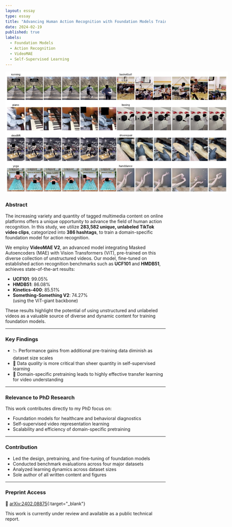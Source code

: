 ```yaml
---
layout: essay
type: essay
title: "Advancing Human Action Recognition with Foundation Models Trained on Unlabeled Public Videos"
date: 2024-02-19
published: true
labels:
  - Foundation Models
  - Action Recognition
  - VideoMAE
  - Self-Supervised Learning
---
```


<img src="/img/foundation-models/clipsamples.jpeg" alt="Example TikTok video clips used for pretraining" class="img-fluid rounded shadow my-3" style="max-width: 700px;">

### Abstract

The increasing variety and quantity of tagged multimedia content on online platforms offers a unique opportunity to advance the field of human action recognition. In this study, we utilize **283,582 unique, unlabeled TikTok video clips**, categorized into **386 hashtags**, to train a domain-specific foundation model for action recognition.

We employ **VideoMAE V2**, an advanced model integrating Masked Autoencoders (MAE) with Vision Transformers (ViT), pre-trained on this diverse collection of unstructured videos. Our model, fine-tuned on established action recognition benchmarks such as **UCF101** and **HMDB51**, achieves state-of-the-art results:

- **UCF101**: 99.05%  
- **HMDB51**: 86.08%  
- **Kinetics-400**: 85.51%  
- **Something-Something V2**: 74.27%  
(using the ViT-giant backbone)

These results highlight the potential of using unstructured and unlabeled videos as a valuable source of diverse and dynamic content for training foundation models.

---

### Key Findings

- 📉 Performance gains from additional pre-training data diminish as dataset size scales
- 🎯 Data *quality* is more critical than sheer quantity in self-supervised learning
- 🧠 Domain-specific pretraining leads to highly effective transfer learning for video understanding

---

### Relevance to PhD Research

This work contributes directly to my PhD focus on:
- Foundation models for healthcare and behavioral diagnostics
- Self-supervised video representation learning
- Scalability and efficiency of domain-specific pretraining

---

### Contribution

- Led the design, pretraining, and fine-tuning of foundation models
- Conducted benchmark evaluations across four major datasets
- Analyzed learning dynamics across dataset sizes
- Sole author of all written content and figures

---

### Preprint Access

📄 [arXiv:2402.08875](https://arxiv.org/abs/2402.08875){:target="_blank"}

This work is currently under review and available as a public technical report.
